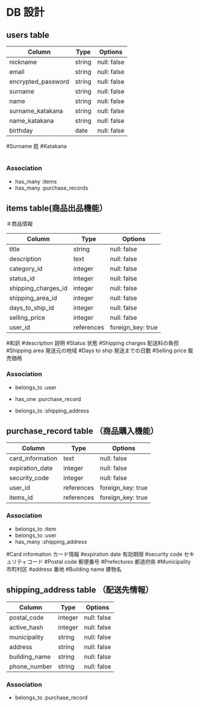 # DB 設計

## users table

| Column             | Type                | Options                 |
|--------------------|---------------------|-------------------------|
| nickname           | string              | null: false             |
| email              | string              | null: false             |
| encrypted_password | string              | null: false             |            |
| surname            | string              | null: false             |
| name               | string              | null: false             |
| surname_katakana   | string              | null: false             |
| name_katakana      | string              | null: false             |
| birthday           | date                | null: false             |


#Surname 姓
#Katakana
#
#



### Association

* has_many :items
* has_many :purchase_records




##  items table(商品出品機能）

＃商品情報

| Column                              | Type       | Options           |
|-------------------------------------|------------|-------------------|
| title                               | string     | null: false       |
| description                         | text       | null: false       |
| category_id                         | integer    | null: false       |
| status_id                           | integer    | null: false       |
| shipping_charges_id                 | integer    | null: false       |
| shipping_area_id                    | integer    | null: false       |
| days_to_ship_id                     | integer    | null: false       |
| selling_price                       | integer    | null: false       |
| user_id                             | references | foreign_key: true |


#和訳
#description 説明
#Status 状態
#Shipping charges 配送料の負担
#Shipping area 発送元の地域
#Days to ship 発送までの日数
#Selling price 販売価格


### Association

- belongs_to :user
* has_one    :purchase_record
- belongs_to :shipping_address




## purchase_record table （商品購入機能）

| Column            | Type       | Options           |
|-------------------|------------|-------------------|
| card_information  | text       | null: false       |
| expiration_date   | integer    | null: false       |
| security_code     | integer    | null: false       |
| user_id           | references | foreign_key: true |
| items_id          | references | foreign_key: true |


### Association

- belongs_to :item
- belongs_to :user
- has_many   :shipping_address


#Card information カード情報
#expiration date 有効期限
#security code セキュリティコード
#Postal code 郵便番号
#Prefectures 都道府県
#Municipality 市町村区
#address 番地
#Building name 建物名


## shipping_address table （配送先情報）

| Column            | Type       | Options           |
|-------------------|------------|-------------------|
| postal_code       | integer    | null: false       |
| active_hash       | integer    | null: false       |
| municipality      | string     | null: false       |
| address           | string     | null: false       |
| building_name     | string     | null: false       |
| phone_number      | string     | null: false       |


### Association

- belongs_to :purchase_record


